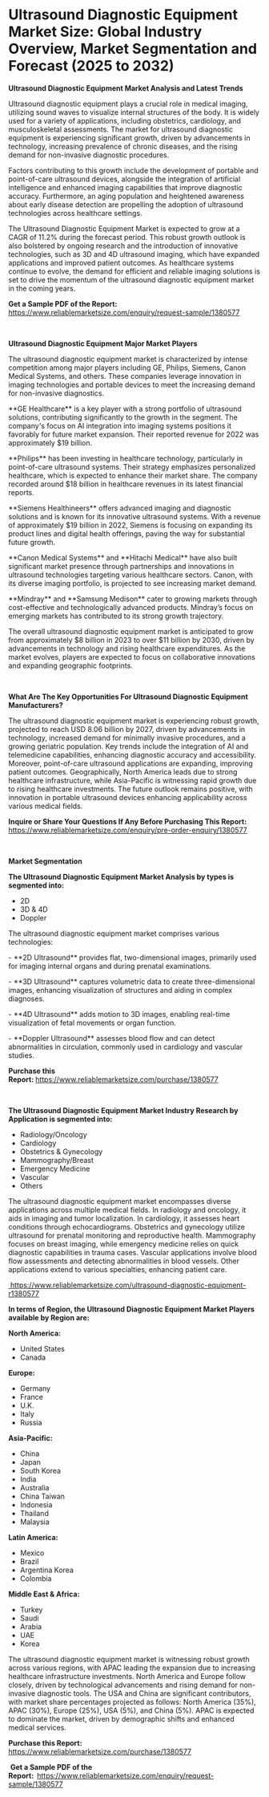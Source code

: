 <p><h1>Ultrasound Diagnostic Equipment Market Size: Global Industry Overview, Market Segmentation and Forecast (2025 to 2032)</h1></p><p><strong>Ultrasound Diagnostic Equipment Market Analysis and Latest Trends</strong></p>
<p><p>Ultrasound diagnostic equipment plays a crucial role in medical imaging, utilizing sound waves to visualize internal structures of the body. It is widely used for a variety of applications, including obstetrics, cardiology, and musculoskeletal assessments. The market for ultrasound diagnostic equipment is experiencing significant growth, driven by advancements in technology, increasing prevalence of chronic diseases, and the rising demand for non-invasive diagnostic procedures.</p><p>Factors contributing to this growth include the development of portable and point-of-care ultrasound devices, alongside the integration of artificial intelligence and enhanced imaging capabilities that improve diagnostic accuracy. Furthermore, an aging population and heightened awareness about early disease detection are propelling the adoption of ultrasound technologies across healthcare settings.</p><p>The Ultrasound Diagnostic Equipment Market is expected to grow at a CAGR of 11.2% during the forecast period. This robust growth outlook is also bolstered by ongoing research and the introduction of innovative technologies, such as 3D and 4D ultrasound imaging, which have expanded applications and improved patient outcomes. As healthcare systems continue to evolve, the demand for efficient and reliable imaging solutions is set to drive the momentum of the ultrasound diagnostic equipment market in the coming years.</p></p>
<p><strong>Get a Sample PDF of the Report:&nbsp;</strong> <a href="https://www.reliablemarketsize.com/enquiry/request-sample/1380577?utm_campaign=1845&utm_medium=2&utm_source=Github&utm_content=ia&utm_term=13042025&utm_id=ultrasound-diagnostic-equipment">https://www.reliablemarketsize.com/enquiry/request-sample/1380577</a></p>
<p>&nbsp;</p>
<p><strong>Ultrasound Diagnostic Equipment Major Market Players</strong></p>
<p><p>The ultrasound diagnostic equipment market is characterized by intense competition among major players including GE, Philips, Siemens, Canon Medical Systems, and others. These companies leverage innovation in imaging technologies and portable devices to meet the increasing demand for non-invasive diagnostics.</p><p>**GE Healthcare** is a key player with a strong portfolio of ultrasound solutions, contributing significantly to the growth in the segment. The company's focus on AI integration into imaging systems positions it favorably for future market expansion. Their reported revenue for 2022 was approximately $19 billion.</p><p>**Philips** has been investing in healthcare technology, particularly in point-of-care ultrasound systems. Their strategy emphasizes personalized healthcare, which is expected to enhance their market share. The company recorded around $18 billion in healthcare revenues in its latest financial reports.</p><p>**Siemens Healthineers** offers advanced imaging and diagnostic solutions and is known for its innovative ultrasound systems. With a revenue of approximately $19 billion in 2022, Siemens is focusing on expanding its product lines and digital health offerings, paving the way for substantial future growth.</p><p>**Canon Medical Systems** and **Hitachi Medical** have also built significant market presence through partnerships and innovations in ultrasound technologies targeting various healthcare sectors. Canon, with its diverse imaging portfolio, is projected to see increasing market demand.</p><p>**Mindray** and **Samsung Medison** cater to growing markets through cost-effective and technologically advanced products. Mindray’s focus on emerging markets has contributed to its strong growth trajectory.</p><p>The overall ultrasound diagnostic equipment market is anticipated to grow from approximately $8 billion in 2023 to over $11 billion by 2030, driven by advancements in technology and rising healthcare expenditures. As the market evolves, players are expected to focus on collaborative innovations and expanding geographic footprints.</p></p>
<p>&nbsp;</p>
<p><strong>What Are The Key Opportunities For Ultrasound Diagnostic Equipment Manufacturers?</strong></p>
<p><p>The ultrasound diagnostic equipment market is experiencing robust growth, projected to reach USD 8.06 billion by 2027, driven by advancements in technology, increased demand for minimally invasive procedures, and a growing geriatric population. Key trends include the integration of AI and telemedicine capabilities, enhancing diagnostic accuracy and accessibility. Moreover, point-of-care ultrasound applications are expanding, improving patient outcomes. Geographically, North America leads due to strong healthcare infrastructure, while Asia-Pacific is witnessing rapid growth due to rising healthcare investments. The future outlook remains positive, with innovation in portable ultrasound devices enhancing applicability across various medical fields.</p></p>
<p><strong>Inquire or Share Your Questions If Any Before Purchasing This Report:</strong> <a href="https://www.reliablemarketsize.com/enquiry/pre-order-enquiry/1380577?utm_campaign=1845&utm_medium=2&utm_source=Github&utm_content=ia&utm_term=13042025&utm_id=ultrasound-diagnostic-equipment">https://www.reliablemarketsize.com/enquiry/pre-order-enquiry/1380577</a></p>
<p>&nbsp;</p>
<p><strong>Market Segmentation</strong></p>
<p><strong>The Ultrasound Diagnostic Equipment Market Analysis by types is segmented into:</strong></p>
<p><ul><li>2D</li><li>3D & 4D</li><li>Doppler</li></ul></p>
<p><p>The ultrasound diagnostic equipment market comprises various technologies: </p><p>- **2D Ultrasound** provides flat, two-dimensional images, primarily used for imaging internal organs and during prenatal examinations.</p><p>- **3D Ultrasound** captures volumetric data to create three-dimensional images, enhancing visualization of structures and aiding in complex diagnoses.</p><p>- **4D Ultrasound** adds motion to 3D images, enabling real-time visualization of fetal movements or organ function.</p><p>- **Doppler Ultrasound** assesses blood flow and can detect abnormalities in circulation, commonly used in cardiology and vascular studies.</p></p>
<p><strong>Purchase this Report:&nbsp;</strong><a href="https://www.reliablemarketsize.com/purchase/1380577?utm_campaign=1845&utm_medium=2&utm_source=Github&utm_content=ia&utm_term=13042025&utm_id=ultrasound-diagnostic-equipment">https://www.reliablemarketsize.com/purchase/1380577</a></p>
<p>&nbsp;</p>
<p><strong>The Ultrasound Diagnostic Equipment Market Industry Research by Application is segmented into:</strong></p>
<p><ul><li>Radiology/Oncology</li><li>Cardiology</li><li>Obstetrics & Gynecology</li><li>Mammography/Breast</li><li>Emergency Medicine</li><li>Vascular</li><li>Others</li></ul></p>
<p><p>The ultrasound diagnostic equipment market encompasses diverse applications across multiple medical fields. In radiology and oncology, it aids in imaging and tumor localization. In cardiology, it assesses heart conditions through echocardiograms. Obstetrics and gynecology utilize ultrasound for prenatal monitoring and reproductive health. Mammography focuses on breast imaging, while emergency medicine relies on quick diagnostic capabilities in trauma cases. Vascular applications involve blood flow assessments and detecting abnormalities in blood vessels. Other applications extend to various specialties, enhancing patient care.</p></p>
<p><a href="https://www.reliablemarketsize.com/ultrasound-diagnostic-equipment-r1380577?utm_campaign=1845&utm_medium=2&utm_source=Github&utm_content=ia&utm_term=13042025&utm_id=ultrasound-diagnostic-equipment">&nbsp;https://www.reliablemarketsize.com/ultrasound-diagnostic-equipment-r1380577</a></p>
<p><strong>In terms of Region, the Ultrasound Diagnostic Equipment Market Players available by Region are:</strong></p>
<p>
    <p> <strong> North America: </strong>
        <ul>
            <li>United States</li>
            <li>Canada</li>
        </ul>
        </p> 
    <p> <strong> Europe: </strong>
        <ul>
            <li>Germany</li>
            <li>France</li>
            <li>U.K.</li>
            <li>Italy</li>
            <li>Russia</li>
        </ul>
        </p> 
    <p> <strong> Asia-Pacific: </strong>
        <ul>
            <li>China</li>
            <li>Japan</li>
            <li>South Korea</li>
            <li>India</li>
            <li>Australia</li>
            <li>China Taiwan</li>
            <li>Indonesia</li>
            <li>Thailand</li>
            <li>Malaysia</li>
        </ul>
        </p> 
    <p> <strong> Latin America: </strong>
        <ul>
            <li>Mexico</li>
            <li>Brazil</li>
            <li>Argentina Korea</li>
            <li>Colombia</li>
        </ul>
        </p> 
    <p> <strong> Middle East & Africa: </strong>
        <ul>
            <li>Turkey</li>
            <li>Saudi</li>
            <li>Arabia</li>
            <li>UAE</li>
            <li>Korea</li>
        </ul>
    </p>
    </p>
<p><p>The ultrasound diagnostic equipment market is witnessing robust growth across various regions, with APAC leading the expansion due to increasing healthcare infrastructure investments. North America and Europe follow closely, driven by technological advancements and rising demand for non-invasive diagnostic tools. The USA and China are significant contributors, with market share percentages projected as follows: North America (35%), APAC (30%), Europe (25%), USA (5%), and China (5%). APAC is expected to dominate the market, driven by demographic shifts and enhanced medical services.</p></p>
<p><strong>Purchase this Report: </strong><a href="https://www.reliablemarketsize.com/purchase/1380577?utm_campaign=1845&utm_medium=2&utm_source=Github&utm_content=ia&utm_term=13042025&utm_id=ultrasound-diagnostic-equipment">https://www.reliablemarketsize.com/purchase/1380577</a></p>
<p>&nbsp;<strong>Get a Sample PDF of the Report:&nbsp;&nbsp;</strong><a href="https://www.reliablemarketsize.com/enquiry/request-sample/1380577?utm_campaign=1845&utm_medium=2&utm_source=Github&utm_content=ia&utm_term=13042025&utm_id=ultrasound-diagnostic-equipment">https://www.reliablemarketsize.com/enquiry/request-sample/1380577</a></p>
<p><strong></strong></p>
<p><p></p><p></p><p></p></p>
